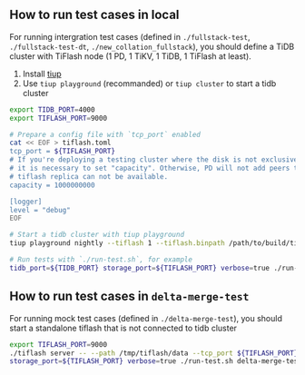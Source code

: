 ## How to run test cases in local

For running intergration test cases (defined in `./fullstack-test`, `./fullstack-test-dt`, `./new_collation_fullstack`), you should define a TiDB cluster with TiFlash node (1 PD, 1 TiKV, 1 TiDB, 1 TiFlash at least).

1. Install [tiup](https://tiup.io/)
2. Use `tiup playground` (recommanded) or `tiup cluster` to start a tidb cluster

```bash
export TIDB_PORT=4000
export TIFLASH_PORT=9000

# Prepare a config file with `tcp_port` enabled
cat << EOF > tiflash.toml
tcp_port = ${TIFLASH_PORT}
# If you're deploying a testing cluster where the disk is not exclusively dedicated to TiFlash,
# it is necessary to set "capacity". Otherwise, PD will not add peers to TiFlash, making the
# tiflash replica can not be available.
capacity = 1000000000

[logger]
level = "debug"
EOF

# Start a tidb cluster with tiup playground
tiup playground nightly --tiflash 1 --tiflash.binpath /path/to/build/tiflash --db.port ${TIDB_PORT} --tiflash.config ./tiflash.toml

# Run tests with `./run-test.sh`, for example
tidb_port=${TIDB_PORT} storage_port=${TIFLASH_PORT} verbose=true ./run-test.sh fullstack-test/ddl
```

## How to run test cases in `delta-merge-test`

For running mock test cases (defined in `./delta-merge-test`), you should start a standalone tiflash that is not connected to tidb cluster

```bash
export TIFLASH_PORT=9000
./tiflash server -- --path /tmp/tiflash/data --tcp_port ${TIFLASH_PORT}
storage_port=${TIFLASH_PORT} verbose=true ./run-test.sh delta-merge-test
```

